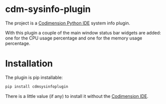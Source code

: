 # cdm-sysinfo-plugin
The project is a [Codimension Python IDE](http://codimension.org) system info plugin.

With this plugin a couple of the main window status bar widgets are added: one
for the CPU usage percentage and one for the memory usage percentage.

# Installation
The plugin is pip installable:

```bash
pip install cdmsysinfoplugin
```

There is a little value (if any) to install it without the
[Codimension IDE](http://codimension.org).

